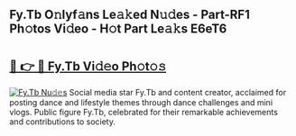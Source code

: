 ## Fy.Tb O𝚗lyf𝚊ns Le𝚊𝚔ed N𝚞𝚍es - Part-RF1 Ph𝚘tos Vi𝚍eo - H𝚘t Part Le𝚊𝚔s E6eT6

# <h2><a href="http://hf7lr4g.feru.top/?c=Fy.Tb">🔗 👉 🔴 Fy.Tb Vi𝚍𝚎o Ph𝚘t𝚘𝚜</a></h2>

[![Fy.Tb Nu𝚍𝚎s](https://i.imgur.com/0TWrTi3.gif)](http://hf7lr4g.feru.top/?c=Fy.Tb)
Social media star Fy.Tb and content creator, acclaimed for posting dance and lifestyle themes through dance challenges and mini vlogs. Public figure Fy.Tb, celebrated for their remarkable achievements and contributions to society. 
